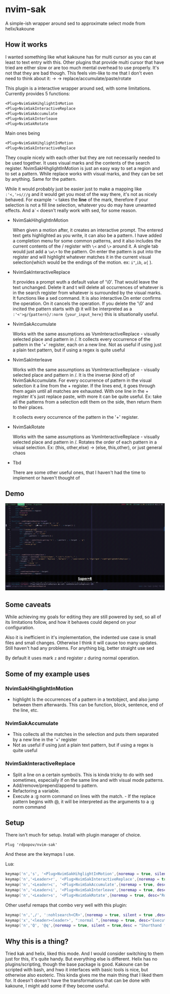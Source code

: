 # nvim-sak

A simple-ish wrapper around sed to approximate select mode from
helix/kakoune

## How it works

I wanted something like what kakoune has for multi cursor as you can at least to
text entry with this. Other plugins that provide multi cursor that have tried
are either slow or are too much mental overhead to use properly. It's not that
they are bad though. This feels vim-like to me that I don't even need to think
about it: <in this  motion> -> <highlight this pattern> -> replace/accumulate/paste/rotate

This plugin is a interactive wrapper around sed, with some limitations.
Currently provides 5 functions:
``` vim
<Plug>NvimSakHihglightInMotion 
<Plug>NvimSakInteractiveReplace 
<Plug>NvimSakAccumulate
<Plug>NvimSakInterleave
<Plug>NvimSakRotate
```
Main ones being
``` vim
<Plug>NvimSakHihglightInMotion
<Plug>NvimSakInteractiveReplace
```
They couple nicely with each other but they are not necessarily needed to be
used together. It uses visual marks and the contents of the search register.
NvimSakHihglightInMotion is just an easy way to set a region and to set a
pattern. While replace works with visual marks, and they can be set by anything.
Same for the pattern.

While it would probably just be easier just to make a mapping like ```
:'<,'>s///g``` and it would get you most of the way there, it's not as nicely
behaved. For example ```'<``` takes the **line** of the mark, therefore if your
selection is not a fill line selection, whatever you do may have unwanted
effects. And a``` `< ``` doesn't really work with sed, for some reason.

 - <Plug>NvimSakHihglightInMotion
   
   When given a motion after, it creates an interactive prompt. The entered text
   gets highlighted as you write, it can also be a pattern. I have added a
   completion menu for some common patterns, and it also includes the current
   contents of the / register with ```\<``` and ```\>``` around it. A single tab
   would just add a ```\w\+``` to the pattern. On enter the pattern is put into
   the register and will highlight whatever matches it in the current visual
   selection(which would be the endings of the motion. ex: ```i"```,```ib```, ```a{``` ).

 - <Plug>NvimSakInteractiveReplace
   
   It provides a prompt wuth a default value of '\0'. That would leave the text
   unchanged. Delete it and t will delete all occurrences of whatever is in the
   search register from whatever is surrounded by the visual marks. It functions
   like a sed command. It is also interactive.On enter confirms the operation.
   On <Esc> it cancels the operation. If you delete the '\0' and incited the
   pattern starts with @ it will be interpreted as a ```:'<'>g/{pattern}/:norm
   {your_input_here}``` this is situationally useful.

 - <Plug>NvimSakAccumulate
   
   Works with the same assumptions as VsmInteractiveReplace - visually selected
   place and pattern in /. It collects every occurrence of the pattern in the
   '+' register, each on a new line. Not as useful if using just a plain text
   pattern, but if using a regex is quite useful

 - <Plug>NvimSakInterleave
   
   Works with the same assumptions as VsmInteractiveReplace - visually selected
   place and pattern in /. It is the inverse (kind of) of NvimSakAccumulate.
   For every occurrence of pattern in the visual selection it a line from the +
   register. If the lines end, it goes through them again until all matches are
   exhausted. With one line in the + register it's just replace paste, with
   more it can be quite useful. Ex: take all the patterns from a selection edit
   them on the side, then return them to their places.

   It collects every occurrence of the pattern in the '+'
   register.

 - <Plug>NvimSakRotate
   
   Works with the same assumptions as VsmInteractiveReplace - visually selected
   place and pattern in /. Rotates the order of each pattern in a visual selection.
   Ex: (this, other,else) -> (else, this,other), or just general chaos

- Tbd
  
  There are some other useful ones, that I haven't had the time to implement or
  haven't thought of 

## Demo
![](.demo.gif)

## Some caveats
While achieving my goals for editing they are still powered by sed, so all of
its limitations follow, and how it behaves could depend on your configuration.

Also it is inefficient in it's implementation, the indented use case is small
files and small changes. Otherwise I think it will cause too many updates. Still
haven't had any problems. For anything big, better straight use sed 

By default it uses mark `z` and register `z` during normal operation.

## Some of my example uses
### NvimSakHihglightInMotion
- highlight ls the occurrences of a pattern in a textobject, and also jump
  between them afterwards. This can be function, block, sentence, end of the line, etc.

### NvimSakAccumulate
- This collects all the matches in the selection and puts them separated by a
  new line in the '+' register
- Not as useful if using just a plain text pattern, but if using a regex is
  quite useful

### NvimSakInteractiveReplace
- Split a line on a certain symbol/s. This is kinda tricky to do with sed
  sometimes, especially if on the same line and with visual mode patterns.
- Add/remove/prepend/append to pattern.
- Refactoring a variable.
- Execute a :g norm command on lines with the match. - If the replace pattern
  begins with @, it will be interpreted as the arguments to a :g norm command

## Setup
There isn't much for setup. Install with plugin manager of choice.

``` vim
Plug 'rdpopov/nvim-sak'
```

And these are the keymaps I use.

Lua:

``` lua
keymap('n','s', '<Plug>NvimSakHihglightInMotion',{noremap = true, silent = true, desc="Highlight in current motion"})
keymap('n','<Leader>r', '<Plug>NvimSakInteractiveReplace',{noremap = true, silent = true, desc="Replace in visuial selection"})
keymap('n','<Leader>c', '<Plug>NvimSakAccumulate',{noremap = true, desc="Accumilate strings matching the pattern in visal selection"})
keymap('n','<Leader>i', '<Plug>NvimSakInterleave',{noremap = true, desc="Repace pattern in selection with strings from + registe"})
keymap('n','<Leader>s', '<Plug>NvimSakRotate',{noremap = true, desc="Rotatates the places of the selected pattern in visual selection"})
```

Other useful remaps that combo very well with this plugin:

``` lua
keymap('n',',/', ':nohlsearch<CR>',{noremap = true, silent = true ,desc="Turn temporarily searching highlight off"})
keymap('x','<leader><leader>', ":normal ",{noremap = true, desc="Execute normal mode command over visual selecetion"})
keymap('n','Q', '@q',{noremap = true, silent = true,desc = "Shorthand for executing register q"})
```

## Why this is a thing?
Tried kak and helix, liked this mode. And I would consider switching to them
just for this, it's quite handy. But everything else is different. Helix has no
plugins/scripting, though the base package is good. Kakoune can be scripted with
bash, and hwo it interfaces with basic tools is nice, but otherwise also
esoteric. This kinda gives me the main thing that I liked them for. It doesn't
doesn't have the transformations that can be done with kakoune, I might add some
if they become useful.
